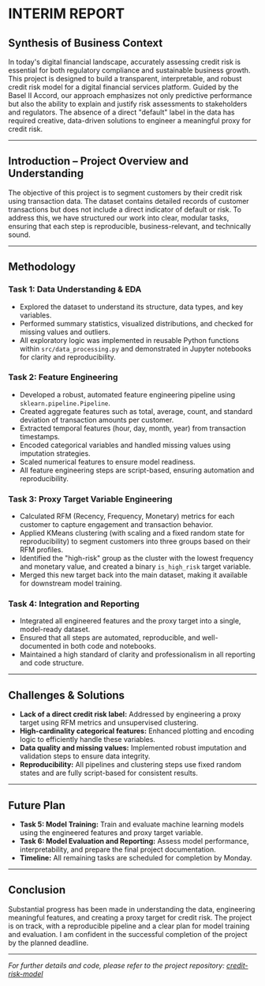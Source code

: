 # INTERIM REPORT

## Synthesis of Business Context

In today's digital financial landscape, accurately assessing credit risk is essential for both regulatory compliance and sustainable business growth. This project is designed to build a transparent, interpretable, and robust credit risk model for a digital financial services platform. Guided by the Basel II Accord, our approach emphasizes not only predictive performance but also the ability to explain and justify risk assessments to stakeholders and regulators. The absence of a direct "default" label in the data has required creative, data-driven solutions to engineer a meaningful proxy for credit risk.

---

## Introduction – Project Overview and Understanding

The objective of this project is to segment customers by their credit risk using transaction data. The dataset contains detailed records of customer transactions but does not include a direct indicator of default or risk. To address this, we have structured our work into clear, modular tasks, ensuring that each step is reproducible, business-relevant, and technically sound.

---

## Methodology

### Task 1: Data Understanding & EDA

- Explored the dataset to understand its structure, data types, and key variables.
- Performed summary statistics, visualized distributions, and checked for missing values and outliers.
- All exploratory logic was implemented in reusable Python functions within `src/data_processing.py` and demonstrated in Jupyter notebooks for clarity and reproducibility.

### Task 2: Feature Engineering

- Developed a robust, automated feature engineering pipeline using `sklearn.pipeline.Pipeline`.
- Created aggregate features such as total, average, count, and standard deviation of transaction amounts per customer.
- Extracted temporal features (hour, day, month, year) from transaction timestamps.
- Encoded categorical variables and handled missing values using imputation strategies.
- Scaled numerical features to ensure model readiness.
- All feature engineering steps are script-based, ensuring automation and reproducibility.

### Task 3: Proxy Target Variable Engineering

- Calculated RFM (Recency, Frequency, Monetary) metrics for each customer to capture engagement and transaction behavior.
- Applied KMeans clustering (with scaling and a fixed random state for reproducibility) to segment customers into three groups based on their RFM profiles.
- Identified the "high-risk" group as the cluster with the lowest frequency and monetary value, and created a binary `is_high_risk` target variable.
- Merged this new target back into the main dataset, making it available for downstream model training.

### Task 4: Integration and Reporting

- Integrated all engineered features and the proxy target into a single, model-ready dataset.
- Ensured that all steps are automated, reproducible, and well-documented in both code and notebooks.
- Maintained a high standard of clarity and professionalism in all reporting and code structure.

---

## Challenges & Solutions

- **Lack of a direct credit risk label:** Addressed by engineering a proxy target using RFM metrics and unsupervised clustering.
- **High-cardinality categorical features:** Enhanced plotting and encoding logic to efficiently handle these variables.
- **Data quality and missing values:** Implemented robust imputation and validation steps to ensure data integrity.
- **Reproducibility:** All pipelines and clustering steps use fixed random states and are fully script-based for consistent results.

---

## Future Plan

- **Task 5: Model Training:** Train and evaluate machine learning models using the engineered features and proxy target variable.
- **Task 6: Model Evaluation and Reporting:** Assess model performance, interpretability, and prepare the final project documentation.
- **Timeline:** All remaining tasks are scheduled for completion by Monday.

---

## Conclusion

Substantial progress has been made in understanding the data, engineering meaningful features, and creating a proxy target for credit risk. The project is on track, with a reproducible pipeline and a clear plan for model training and evaluation. I am confident in the successful completion of the project by the planned deadline.

---

_For further details and code, please refer to the project repository: [credit-risk-model](https://github.com/Gebrehiwot-Tesfaye/credit-risk-model)_
